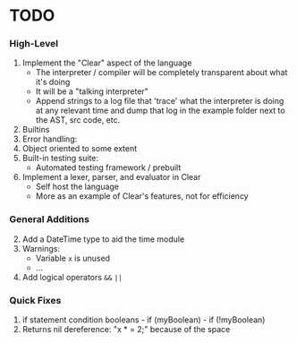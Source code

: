 # TODO

### High-Level
  1. Implement the "Clear" aspect of the language
      - The interpreter / compiler will be completely transparent about what it's doing
      - It will be a "talking interpreter"
      - Append strings to a log file that 'trace' what the interpreter is doing at any relevant time and dump that log in the example folder next to the AST, src code, etc.
  2. Builtins
  3. Error handling:
  4. Object oriented to some extent
  5. Built-in testing suite:
      - Automated testing framework / prebuilt
  6. Implement a lexer, parser, and evaluator in Clear
      - Self host the language
      - More as an example of Clear's features, not for efficiency 

### General Additions
  2. Add a DateTime type to aid the time module
  4. Warnings:
      - Variable `x` is unused
      - ...
  5. Add logical operators `&&` `||`

### Quick Fixes
  1. if statement condition booleans
    - if (myBoolean)
    - if (!myBoolean)
  2. Returns nil dereference: "x * = 2;" because of the space